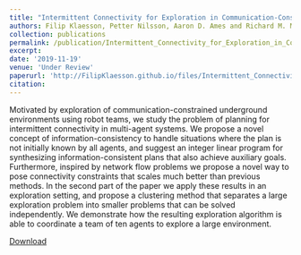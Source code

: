 ```yaml
---
title: "Intermittent Connectivity for Exploration in Communication-Constrained Multi-Agent Systems"
authors: Filip Klaesson, Petter Nilsson, Aaron D. Ames and Richard M. Murray
collection: publications
permalink: /publication/Intermittent_Connectivity_for_Exploration_in_Communication-Constrained_Multi-Agent_Systems
excerpt:
date: '2019-11-19'
venue: 'Under Review'
paperurl: 'http://FilipKlaesson.github.io/files/Intermittent_Connectivity_for_Exploration_in_Communication-Constrained_Multi-Agent_Systems.pdf'
citation:
---
```


Motivated by exploration of communication-constrained underground environments using robot teams, we study the problem of planning for intermittent connectivity in multi-agent systems. We propose a novel concept of information-consistency to handle situations where the plan is not initially known by all agents, and suggest an integer linear program for synthesizing information-consistent plans that also achieve auxiliary goals. Furthermore, inspired by network flow problems we propose a novel way to pose connectivity constraints that scales much better than previous methods. In the second part of the paper we apply these results in an exploration setting, and propose a clustering method that separates a large exploration problem into smaller problems that can be solved independently. We demonstrate how the resulting exploration algorithm is able to coordinate a team of ten agents to explore a large environment.

[Download](http://FilipKlaesson.github.io/files/Intermittent_Connectivity_for_Exploration_in_Communication-Constrained_Multi-Agent_Systems.pdf)
